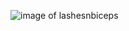 ![image of lashesnbiceps](https://s3.amazonaws.com/rms-rmfiles-production/client_photos/athlete_827063_profile.jpg)
